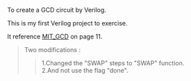 To create a GCD circuit by Verilog.

This is my first Verilog project to exercise.

It reference [MIT_GCD](http://csg.csail.mit.edu/6.375/6_375_2006_www/handouts/lectures/L03-Verilog-Design-Examples.pdf) on page 11.

>Two modifications :  
>>1.Changed the "SWAP" steps to "SWAP" function.  
>>2.And not use the flag "done".  
